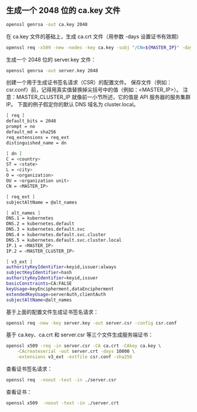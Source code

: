 ## 生成一个 2048 位的 ca.key 文件
```bash
openssl genrsa -out ca.key 2048
```
在 ca.key 文件的基础上，生成 ca.crt 文件（用参数 -days 设置证书有效期）
```bash
openssl req -x509 -new -nodes -key ca.key -subj "/CN=${MASTER_IP}" -days 10000 -out ca.crt
```
生成一个 2048 位的 server.key 文件：
```bash
openssl genrsa -out server.key 2048
```
创建一个用于生成证书签名请求（CSR）的配置文件。 保存文件（例如：csr.conf）前，记得用真实值替换掉尖括号中的值（例如：<MASTER_IP>）。 注意：MASTER_CLUSTER_IP 就像前一小节所述，它的值是 API 服务器的服务集群 IP。 下面的例子假定你的默认 DNS 域名为 cluster.local。
```bash
[ req ]
default_bits = 2048
prompt = no
default_md = sha256
req_extensions = req_ext
distinguished_name = dn

[ dn ]
C = <country>
ST = <state>
L = <city>
O = <organization>
OU = <organization unit>
CN = <MASTER_IP>

[ req_ext ]
subjectAltName = @alt_names

[ alt_names ]
DNS.1 = kubernetes
DNS.2 = kubernetes.default
DNS.3 = kubernetes.default.svc
DNS.4 = kubernetes.default.svc.cluster
DNS.5 = kubernetes.default.svc.cluster.local
IP.1 = <MASTER_IP>
IP.2 = <MASTER_CLUSTER_IP>

[ v3_ext ]
authorityKeyIdentifier=keyid,issuer:always
subjectKeyIdentifier=hash
authorityKeyIdentifier=keyid,issuer
basicConstraints=CA:FALSE
keyUsage=keyEncipherment,dataEncipherment
extendedKeyUsage=serverAuth,clientAuth
subjectAltName=@alt_names
```
基于上面的配置文件生成证书签名请求：
```bash
openssl req -new -key server.key -out server.csr -config csr.conf
```
基于 ca.key、ca.crt 和 server.csr 等三个文件生成服务端证书：
```bash
openssl x509 -req -in server.csr -CA ca.crt -CAkey ca.key \
    -CAcreateserial -out server.crt -days 10000 \
    -extensions v3_ext -extfile csr.conf -sha256
```
查看证书签名请求：
```bash
openssl req  -noout -text -in ./server.csr
```
查看证书：
```bash
openssl x509  -noout -text -in ./server.crt
```